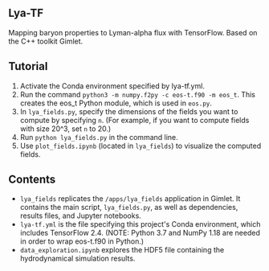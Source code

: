 ## Lya-TF
Mapping baryon properties to Lyman-alpha flux with TensorFlow. Based on the C++ toolkit Gimlet.

## Tutorial
1. Activate the Conda environment specified by lya-tf.yml.
2. Run the command `python3 -m numpy.f2py -c eos-t.f90 -m eos_t`. This creates the eos_t Python module, which is used in `eos.py`.
3. In `lya_fields.py`, specify the dimensions of the fields you want to compute by specifying `n`. (For example, if you want to compute fields with size 20^3, set `n` to 20.) 
4. Run `python lya_fields.py` in the command line.
5. Use `plot_fields.ipynb` (located in `lya_fields`) to visualize the computed fields.

## Contents
- `lya_fields` replicates the `/apps/lya_fields` application in Gimlet. It contains the main script, `lya_fields.py`, as well as dependencies, results files, and Jupyter notebooks.
- `lya-tf.yml` is the file specifying this project's Conda environment, which includes TensorFlow 2.4. (NOTE: Python 3.7 and NumPy 1.18 are needed in order to wrap eos-t.f90 in Python.)
- `data_exploration.ipynb` explores the HDF5 file containing the hydrodynamical simulation results.